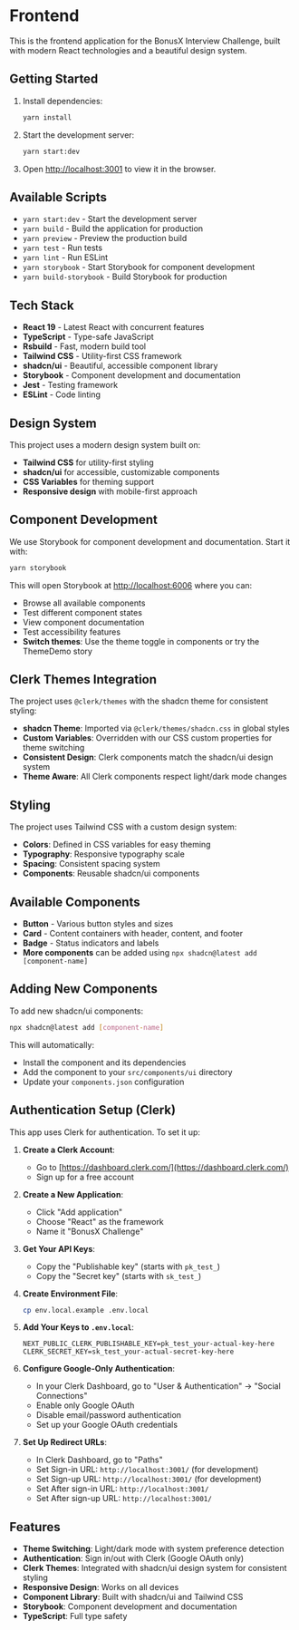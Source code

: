 # Frontend

This is the frontend application for the BonusX Interview Challenge, built with modern React technologies and a beautiful design system.

## Getting Started

1. Install dependencies:
   ```bash
   yarn install
   ```

2. Start the development server:
   ```bash
   yarn start:dev
   ```

3. Open [http://localhost:3001](http://localhost:3001) to view it in the browser.

## Available Scripts

- `yarn start:dev` - Start the development server
- `yarn build` - Build the application for production
- `yarn preview` - Preview the production build
- `yarn test` - Run tests
- `yarn lint` - Run ESLint
- `yarn storybook` - Start Storybook for component development
- `yarn build-storybook` - Build Storybook for production

## Tech Stack

- **React 19** - Latest React with concurrent features
- **TypeScript** - Type-safe JavaScript
- **Rsbuild** - Fast, modern build tool
- **Tailwind CSS** - Utility-first CSS framework
- **shadcn/ui** - Beautiful, accessible component library
- **Storybook** - Component development and documentation
- **Jest** - Testing framework
- **ESLint** - Code linting

## Design System

This project uses a modern design system built on:

- **Tailwind CSS** for utility-first styling
- **shadcn/ui** for accessible, customizable components
- **CSS Variables** for theming support
- **Responsive design** with mobile-first approach

## Component Development

We use Storybook for component development and documentation. Start it with:

```bash
yarn storybook
```

This will open Storybook at [http://localhost:6006](http://localhost:6006) where you can:
- Browse all available components
- Test different component states
- View component documentation
- Test accessibility features
- **Switch themes**: Use the theme toggle in components or try the ThemeDemo story

## Clerk Themes Integration

The project uses `@clerk/themes` with the shadcn theme for consistent styling:

- **shadcn Theme**: Imported via `@clerk/themes/shadcn.css` in global styles
- **Custom Variables**: Overridden with our CSS custom properties for theme switching
- **Consistent Design**: Clerk components match the shadcn/ui design system
- **Theme Aware**: All Clerk components respect light/dark mode changes

## Styling

The project uses Tailwind CSS with a custom design system:

- **Colors**: Defined in CSS variables for easy theming
- **Typography**: Responsive typography scale
- **Spacing**: Consistent spacing system
- **Components**: Reusable shadcn/ui components

## Available Components

- **Button** - Various button styles and sizes
- **Card** - Content containers with header, content, and footer
- **Badge** - Status indicators and labels
- **More components** can be added using `npx shadcn@latest add [component-name]`

## Adding New Components

To add new shadcn/ui components:

```bash
npx shadcn@latest add [component-name]
```

This will automatically:
- Install the component and its dependencies
- Add the component to your `src/components/ui` directory
- Update your `components.json` configuration

## Authentication Setup (Clerk)

This app uses Clerk for authentication. To set it up:

1. **Create a Clerk Account**:
   - Go to [https://dashboard.clerk.com/](https://dashboard.clerk.com/)
   - Sign up for a free account

2. **Create a New Application**:
   - Click "Add application"
   - Choose "React" as the framework
   - Name it "BonusX Challenge"

3. **Get Your API Keys**:
   - Copy the "Publishable key" (starts with `pk_test_`)
   - Copy the "Secret key" (starts with `sk_test_`)

4. **Create Environment File**:
   ```bash
   cp env.local.example .env.local
   ```

5. **Add Your Keys to `.env.local`**:
   ```env
   NEXT_PUBLIC_CLERK_PUBLISHABLE_KEY=pk_test_your-actual-key-here
   CLERK_SECRET_KEY=sk_test_your-actual-secret-key-here
   ```

6. **Configure Google-Only Authentication**:
   - In your Clerk Dashboard, go to "User & Authentication" → "Social Connections"
   - Enable only Google OAuth
   - Disable email/password authentication
   - Set up your Google OAuth credentials

7. **Set Up Redirect URLs**:
   - In Clerk Dashboard, go to "Paths"
   - Set Sign-in URL: `http://localhost:3001/` (for development)
   - Set Sign-up URL: `http://localhost:3001/` (for development)
   - Set After sign-in URL: `http://localhost:3001/`
   - Set After sign-up URL: `http://localhost:3001/`

## Features

- **Theme Switching**: Light/dark mode with system preference detection
- **Authentication**: Sign in/out with Clerk (Google OAuth only)
- **Clerk Themes**: Integrated with shadcn/ui design system for consistent styling
- **Responsive Design**: Works on all devices
- **Component Library**: Built with shadcn/ui and Tailwind CSS
- **Storybook**: Component development and documentation
- **TypeScript**: Full type safety